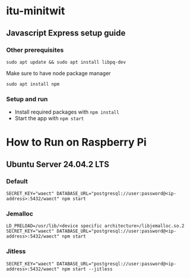 # itu-minitwit

## Javascript Express setup guide

### Other prerequisites

```bashrc
sudo apt update && sudo apt install libpq-dev
```

Make sure to have node package manager

```bashrc
sudo apt install npm
```

### Setup and run

- Install required packages with `npm install`
- Start the app with `npm start`

# How to Run on Raspberry Pi

## Ubuntu Server 24.04.2 LTS

### Default

```bashrc
SECRET_KEY="waect" DATABASE_URL="postgresql://user:password@<ip-address>:5432/waect" npm start 
```

### Jemalloc

```bashrc
LD_PRELOAD=/usr/lib/<device specific architecture>/libjemalloc.so.2 SECRET_KEY="waect" DATABASE_URL="postgresql://user:password@<ip-address>:5432/waect" npm start 
```

### Jitless

```bashrc
SECRET_KEY="waect" DATABASE_URL="postgresql://user:password@<ip-address>:5432/waect" npm start --jitless
```